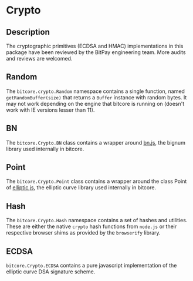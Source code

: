 # Crypto

## Description

The cryptographic primitives (ECDSA and HMAC) implementations in this package have been reviewed by the BitPay engineering team. More audits and reviews are welcomed.

## Random

The `bitcore.crypto.Random` namespace contains a single function, named `getRandomBuffer(size)` that returns a `Buffer` instance with random bytes. It may not work depending on the engine that bitcore is running on (doesn't work with IE versions lesser than 11).

## BN

The `bitcore.Crypto.BN` class contains a wrapper around [bn.js](https://github.com/indutny/bn.js), the bignum library used internally in bitcore.

## Point

The `bitcore.Crypto.Point` class contains a wrapper around the class Point of [elliptic.js](https://github.com/indutny/elliptic.js), the elliptic curve library used internally in bitcore.

## Hash

The `bitcore.Crypto.Hash` namespace contains a set of hashes and utilities. These are either the native `crypto` hash functions from `node.js` or their respective browser shims as provided by the `browserify` library.

## ECDSA

`bitcore.Crypto.ECDSA` contains a pure javascript implementation of the elliptic curve DSA signature scheme. 
